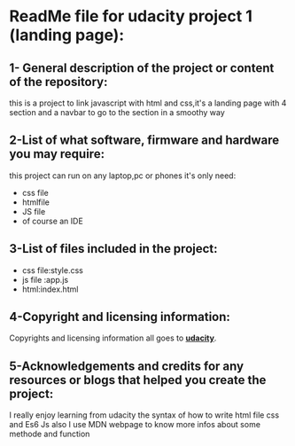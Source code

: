 # ReadMe file for udacity project 1 (landing page):
## 1- General description of the project or content of the repository:
this is a project to link javascript with html and css,it's a landing page with
4 section and a navbar to go to the section in a smoothy way 
## 2-List of what software, firmware and hardware you may require:
this project can run on any laptop,pc or phones it's only need:
* css file
* htmlfile
* JS file 
* of course an IDE
## 3-List of files included in the project:
* css file:style.css
* js file :app.js
* html:index.html
## 4-Copyright and licensing information:
Copyrights and licensing information all goes to [**udacity**](https://www.udacity.com/).
## 5-Acknowledgements and credits for any resources or blogs that helped you create the project:
I really enjoy learning from udacity the syntax of how to write html file css and Es6 Js also I use MDN webpage 
to know more infos about some methode and function